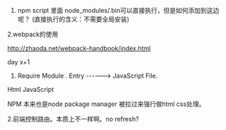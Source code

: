 1. npm script 里面 node_modules/.bin可以直接执行，但是如何添加到这边呢？ (直接执行的含义：不需要全局安装)

2.webpack的使用

http://zhaoda.net/webpack-handbook/index.html



day x+1 

1. Require Module .  Entry ------> JavaScript File.

Html JavaScript


NPM 本来也是node package manager 被拉过来强行做html css处理。

2.前端控制路由。本质上不一样啊。no refresh?